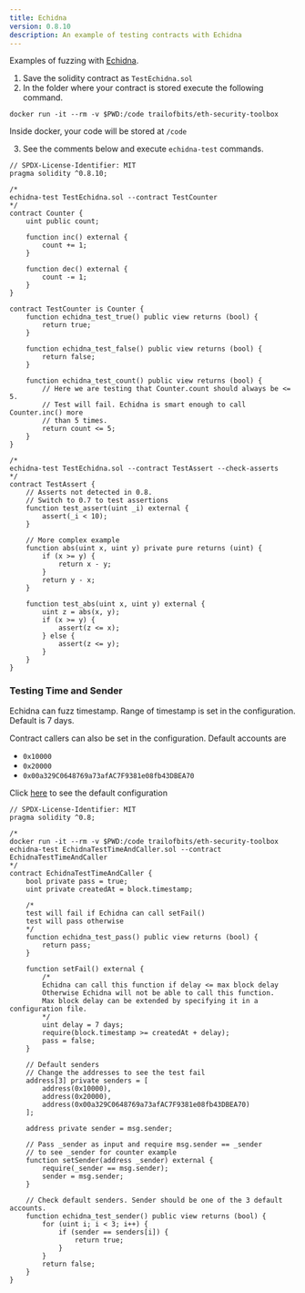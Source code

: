 ```yaml
---
title: Echidna
version: 0.8.10
description: An example of testing contracts with Echidna
---
```


Examples of fuzzing with [Echidna](https://github.com/crytic/echidna).

1. Save the solidity contract as `TestEchidna.sol`
2. In the folder where your contract is stored execute the following command.

```shell
docker run -it --rm -v $PWD:/code trailofbits/eth-security-toolbox
```

Inside docker, your code will be stored at `/code`

3. See the comments below and execute `echidna-test` commands.

```solidity
// SPDX-License-Identifier: MIT
pragma solidity ^0.8.10;

/*
echidna-test TestEchidna.sol --contract TestCounter
*/
contract Counter {
    uint public count;

    function inc() external {
        count += 1;
    }

    function dec() external {
        count -= 1;
    }
}

contract TestCounter is Counter {
    function echidna_test_true() public view returns (bool) {
        return true;
    }

    function echidna_test_false() public view returns (bool) {
        return false;
    }

    function echidna_test_count() public view returns (bool) {
        // Here we are testing that Counter.count should always be <= 5.
        // Test will fail. Echidna is smart enough to call Counter.inc() more
        // than 5 times.
        return count <= 5;
    }
}

/*
echidna-test TestEchidna.sol --contract TestAssert --check-asserts
*/
contract TestAssert {
    // Asserts not detected in 0.8.
    // Switch to 0.7 to test assertions
    function test_assert(uint _i) external {
        assert(_i < 10);
    }

    // More complex example
    function abs(uint x, uint y) private pure returns (uint) {
        if (x >= y) {
            return x - y;
        }
        return y - x;
    }

    function test_abs(uint x, uint y) external {
        uint z = abs(x, y);
        if (x >= y) {
            assert(z <= x);
        } else {
            assert(z <= y);
        }
    }
}

```

### Testing Time and Sender

Echidna can fuzz timestamp. Range of timestamp is set in the configuration. Default is 7 days.

Contract callers can also be set in the configuration. Default accounts are

- `0x10000`
- `0x20000`
- `0x00a329C0648769a73afAC7F9381e08fb43DBEA70`

Click [here](https://github.com/crytic/echidna/blob/master/examples/solidity/basic/default.yaml) to see the default configuration

```solidity
// SPDX-License-Identifier: MIT
pragma solidity ^0.8;

/*
docker run -it --rm -v $PWD:/code trailofbits/eth-security-toolbox
echidna-test EchidnaTestTimeAndCaller.sol --contract EchidnaTestTimeAndCaller
*/
contract EchidnaTestTimeAndCaller {
    bool private pass = true;
    uint private createdAt = block.timestamp;

    /*
    test will fail if Echidna can call setFail()
    test will pass otherwise
    */
    function echidna_test_pass() public view returns (bool) {
        return pass;
    }

    function setFail() external {
        /*
        Echidna can call this function if delay <= max block delay
        Otherwise Echidna will not be able to call this function.
        Max block delay can be extended by specifying it in a configuration file.
        */
        uint delay = 7 days;
        require(block.timestamp >= createdAt + delay);
        pass = false;
    }

    // Default senders
    // Change the addresses to see the test fail
    address[3] private senders = [
        address(0x10000),
        address(0x20000),
        address(0x00a329C0648769a73afAC7F9381e08fb43DBEA70)
    ];

    address private sender = msg.sender;

    // Pass _sender as input and require msg.sender == _sender
    // to see _sender for counter example
    function setSender(address _sender) external {
        require(_sender == msg.sender);
        sender = msg.sender;
    }

    // Check default senders. Sender should be one of the 3 default accounts.
    function echidna_test_sender() public view returns (bool) {
        for (uint i; i < 3; i++) {
            if (sender == senders[i]) {
                return true;
            }
        }
        return false;
    }
}

```
